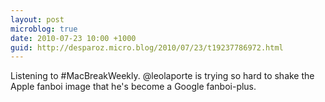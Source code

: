 ```yaml
---
layout: post
microblog: true
date: 2010-07-23 10:00 +1000
guid: http://desparoz.micro.blog/2010/07/23/t19237786972.html
---
```

Listening to #MacBreakWeekly. @leolaporte is trying so hard to shake the Apple fanboi image that he's become a Google fanboi-plus.

